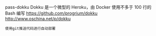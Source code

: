 pass-dokku
	Dokku 是一个微型的 Heroku，由 Docker 使用不多于 100 行的 Bash 编写
	https://github.com/progrium/dokku
	http://www.oschina.net/p/dokku

	使用git推送代码进行自动部署